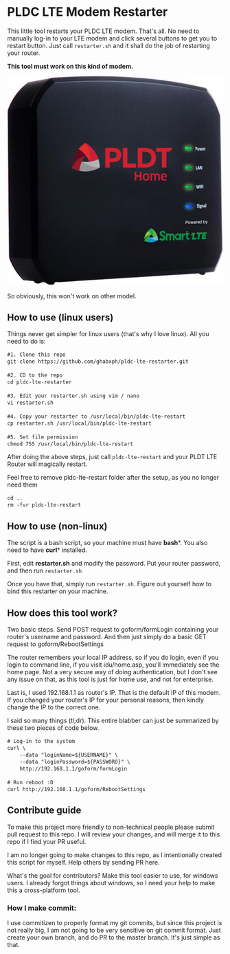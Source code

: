 # PLDC LTE Modem Restarter

This little tool restarts your PLDC LTE modem. That's all.
No need to manually log-in to your LTE modem and click
several buttons to get you to restart button. Just call
`restarter.sh` and it shall do the job of restarting your
router.

**This tool must work on this kind of modem.**

![pldc.jpg](pldc.jpg)


So obviously, this won't work on other model.

## How to use (linux users)
Things never get simpler for linux users (that's why I
love linux). All you need to do is:
```
#1. Clone this repo
git clone https://github.com/ghabxph/pldc-lte-restarter.git

#2. CD to the repo
cd pldc-lte-restarter

#3. Edit your restarter.sh using vim / nano
vi restarter.sh

#4. Copy your restarter to /usr/local/bin/pldc-lte-restart
cp restarter.sh /usr/local/bin/pldc-lte-restart

#5. Set file permission
chmod 755 /usr/local/bin/pldc-lte-restart
```

After doing the above steps, just call `pldc-lte-restart`
and your PLDT LTE Router will magically restart.

Feel free to remove pldc-lte-restart folder after the
setup, as you no longer need them
```
cd ..
rm -fvr pldc-lte-restart
```

## How to use (non-linux)
The script is a bash script, so your machine must have
**bash***. You also need to have **curl*** installed.

First, edit **restarter.sh** and modify the password.
Put your router password, and then run `restarter.sh`

Once you have that, simply run `restarter.sh`. Figure
out yourself how to bind this restarter on your machine.

## How does this tool work?
Two basic steps. Send POST request to goform/formLogin
containing your router's username and password. And then
just simply do a basic GET request to goform/RebootSettings

The router remembers your local IP address, so if you do
login, even if you login to command line, if you visit
idu/home.asp, you'll immediately see the home page. Not
a very secure way of doing authentication, but I don't see
any issue on that, as this tool is just for home use, and
not for enterprise.

Last is, I used 192.168.1.1 as router's IP. That is the
default IP of this modem. If you changed your router's IP
for your personal reasons, then kindly change the IP to
the correct one.

I said so many things (tl;dr). This entire blabber can
just be summarized by these two pieces of code below.
```
# Log-in to the system
curl \
    --data "loginName=${USERNAME}" \
    --data "loginPassword=${PASSWORD}" \
    http://192.168.1.1/goform/formLogin

# Run reboot :D
curl http://192.168.1.1/goform/RebootSettings
```

## Contribute guide
To make this project more friendly to non-technical people
please submit pull request to this repo. I will review
your changes, and will merge it to this repo if I find
your PR useful.

I am no longer going to make changes to this repo, as I
intentionally created this script for myself. Help others
by sending PR here.

What's the goal for contributors? Make this tool easier
to use, for windows users. I already forgot things about
windows, so I need your help to make this a cross-platform
tool.

### How I make commit:
I use commitizen to properly format my git commits, but
since this project is not really big, I am not going to
be very sensitive on git commit format. Just create your
own branch, and do PR to the master branch. It's just
simple as that.
